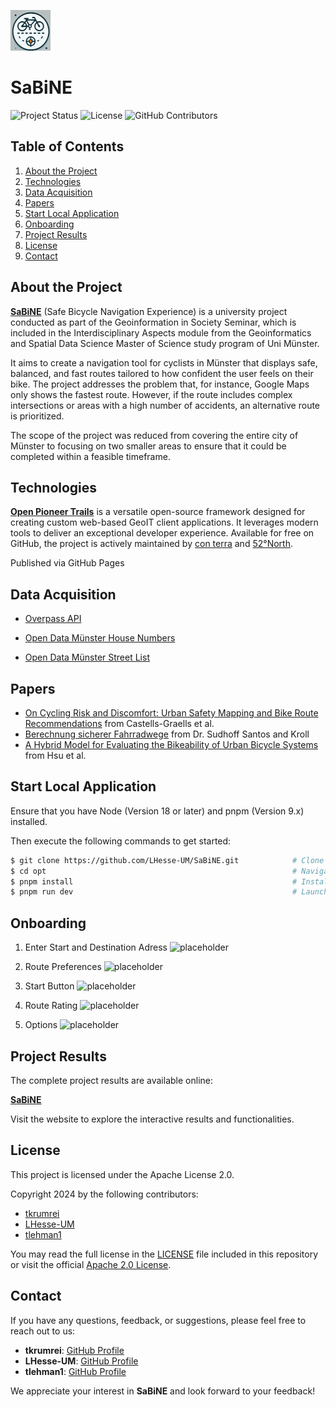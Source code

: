 ![Project Logo](documenting/githubicon_SaBiNE.png)

# SaBiNE

![Project Status](https://img.shields.io/badge/Status-Active-brightgreen)
![License](https://img.shields.io/badge/License-Apache%202.0-blue)
![GitHub Contributors](https://img.shields.io/github/contributors/LHesse-UM/SaBiNE)

## Table of Contents

1. [About the Project](#about-the-project)
2. [Technologies](#technologies)
3. [Data Acquisition](#data-acquisition)
4. [Papers](#papers)
5. [Start Local Application](#start-local-application)
6. [Onboarding](#onboarding)
7. [Project Results](#project-results)
8. [License](#license)
9. [Contact](#contact)

## About the Project

**[SaBiNE](https://lhesse-um.github.io/SaBiNE/)** (Safe Bicycle Navigation Experience) is a university project conducted as part of the Geoinformation in Society Seminar, which is included in the Interdisciplinary Aspects module from the Geoinformatics and Spatial Data Science Master of Science study program of Uni Münster.

It aims to create a navigation tool for cyclists in Münster that displays safe, balanced, and fast routes tailored to how confident the user feels on their bike. The project addresses the problem that, for instance, Google Maps only shows the fastest route. However, if the route includes complex intersections or areas with a high number of accidents, an alternative route is prioritized. 

The scope of the project was reduced from covering the entire city of Münster to focusing on two smaller areas to ensure that it could be completed within a feasible timeframe.

## Technologies

[**Open Pioneer Trails**](https://www.conterra.de/trails) is a versatile open-source framework designed for creating custom web-based GeoIT client applications. It leverages modern tools to deliver an exceptional developer experience. Available for free on GitHub, the project is actively maintained by [con terra](https://www.conterra.de) and [52°North](https://52north.org).

Published via GitHub Pages

## Data Acquisition

- [Overpass API](https://overpass-turbo.eu)

- [Open Data Münster House Numbers](https://opendata.stadt-muenster.de/dataset/hausnummernliste)

- [Open Data Münster Street List](https://opendata.stadt-muenster.de/dataset/straßenliste/resource/eff542d9-a626-4499-89c8-65b22e1b9d1c)

## Papers

- [On Cycling Risk and Discomfort: Urban Safety Mapping
and Bike Route Recommendations](https://arxiv.org/pdf/1905.08775) from Castells-Graells et al.
- [Berechnung sicherer Fahrradwege](https://arxiv.org/pdf/2403.18363)
from Dr. Sudhoff Santos and Kroll
- [A Hybrid Model for Evaluating the Bikeability of Urban Bicycle Systems](https://www.mdpi.com/2075-1680/12/2/155) from Hsu et al.


## Start Local Application
Ensure that you have Node (Version 18 or later) and pnpm (Version 9.x) installed.

Then execute the following commands to get started:

```bash
$ git clone https://github.com/LHesse-UM/SaBiNE.git            # Clone the repository
$ cd opt                                                       # Navigate to opt-Folder
$ pnpm install                                                 # Install dependencies
$ pnpm run dev                                                 # Launch development server
```

## Onboarding

1. Enter Start and Destination Adress
![placeholder](documenting/placeholder.png)

2. Route Preferences
![placeholder](documenting/placeholder.png)

3. Start Button
![placeholder](documenting/placeholder.png)

4. Route Rating
![placeholder](documenting/placeholder.png)

5. Options
![placeholder](documenting/placeholder.png)

## Project Results

The complete project results are available online:

[ **SaBiNE**](https://LHesse-UM.github.io/SaBiNE/)

Visit the website to explore the interactive results and functionalities.

## License

This project is licensed under the Apache License 2.0. 

Copyright 2024 by the following contributors:

- [tkrumrei](https://github.com/tkrumrei)
- [LHesse-UM](https://github.com/LHesse-UM)
- [tlehman1](https://github.com/tlehman1)

You may read the full license in the [LICENSE](LICENSE) file included in this repository or visit the official [Apache 2.0 License](http://www.apache.org/licenses/LICENSE-2.0).

## Contact

If you have any questions, feedback, or suggestions, please feel free to reach out to us:

- **tkrumrei**: [GitHub Profile](https://github.com/tkrumrei)
- **LHesse-UM**: [GitHub Profile](https://github.com/LHesse-UM)
- **tlehman1**: [GitHub Profile](https://github.com/tlehman1)

We appreciate your interest in **SaBiNE** and look forward to your feedback!
